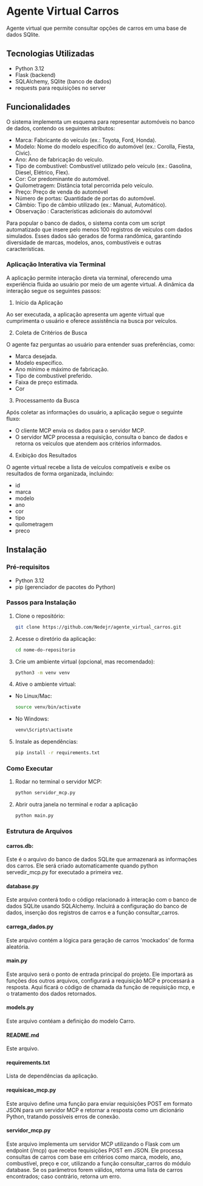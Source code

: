 # Agente Virtual Carros

Agente virtual que permite consultar opções de carros em uma base de dados SQlite.

## Tecnologias Utilizadas

- Python 3.12
- Flask (backend)
- SQLAlchemy, SQlite (banco de dados)
- requests para requisições no server

## Funcionalidades

O sistema implementa um esquema para representar automóveis no banco de dados, contendo os seguintes atributos:

- Marca: Fabricante do veículo (ex.: Toyota, Ford, Honda).
- Modelo: Nome do modelo específico do automóvel (ex.: Corolla, Fiesta, Civic).
- Ano: Ano de fabricação do veículo.
- Tipo de combustível: Combustível utilizado pelo veículo (ex.: Gasolina, Diesel, Elétrico, Flex).
- Cor: Cor predominante do automóvel.
- Quilometragem: Distância total percorrida pelo veículo.
- Preço: Preço de venda do automóvel
- Número de portas: Quantidade de portas do automóvel.
- Câmbio: Tipo de câmbio utilizado (ex.: Manual, Automático).
- Observação : Características adicionais do automóvwl

Para popular o banco de dados, o sistema conta com um script automatizado que insere pelo menos 100 registros de veículos com dados simulados. Esses dados são gerados de forma randômica, garantindo diversidade de marcas, modelos, anos, combustíveis e outras características.

### Aplicação Interativa via Terminal

A aplicação permite interação direta via terminal, oferecendo uma experiência fluida ao usuário por meio de um agente virtual. A dinâmica da interação segue os seguintes passos:

1. Início da Aplicação

Ao ser executada, a aplicação apresenta um agente virtual que cumprimenta o usuário e oferece assistência na busca por veículos.

2. Coleta de Critérios de Busca

O agente faz perguntas ao usuário para entender suas preferências, como:

- Marca desejada.
- Modelo específico.
- Ano mínimo e máximo de fabricação.
- Tipo de combustível preferido.
- Faixa de preço estimada.
- Cor

3. Processamento da Busca

Após coletar as informações do usuário, a aplicação segue o seguinte fluxo:

- O cliente MCP envia os dados para o servidor MCP.
- O servidor MCP processa a requisição, consulta o banco de dados e retorna os veículos que atendem aos critérios informados.


4. Exibição dos Resultados

O agente virtual recebe a lista de veículos compatíveis e exibe os resultados de forma organizada, incluindo:

- id
- marca 
- modelo
- ano 
- cor
- tipo
- quilometragem
- preco


## Instalação

### Pré-requisitos

- Python 3.12
- pip (gerenciador de pacotes do Python)

### Passos para Instalação

1. Clone o repositório:
   ```bash
   git clone https://github.com/Nedejr/agente_virtual_carros.git


2. Acesse o diretório da aplicação:
    ```bash
    cd nome-do-repositorio

3. Crie um ambiente virtual (opcional, mas recomendado):
    ```bash
    python3 -m venv venv

4. Ative o ambiente virtual:

- No Linux/Mac:
    ```bash
    source venv/bin/activate

- No Windows:
    ```bash
    venv\Scripts\activate

5. Instale as dependências:
    ```bash
    pip install -r requirements.txt

### Como Executar

1. Rodar no terminal o servidor MCP:
    ```bash
    python servidor_mcp.py

2. Abrir outra janela no terminal e rodar a aplicação
    ```bash
    python main.py

### Estrutura de Arquivos

#### carros.db:
Este é o arquivo do banco de dados SQLite que armazenará as informações dos carros.
Ele será criado automaticamente quando python servedir_mcp.py for executado a primeira vez.

#### database.py
Este arquivo conterá todo o código relacionado à interação com o banco de dados SQLite usando SQLAlchemy.
Incluirá a configuração do banco de dados, inserção dos registros de carros e a função consultar_carros.

#### carrega_dados.py
Este arquivo contém a lógica para geração de carros 'mockados' de forma aleatória.

#### main.py
Este arquivo será o ponto de entrada principal do projeto.
Ele importará as funções dos outros arquivos, configurará a requisição MCP e processará a resposta.
Aqui ficará o código de chamada da função de requisição mcp, e o tratamento dos dados retornados.

#### models.py
Este arquivo contéam a definição do modelo Carro.

#### README.md 
Este arquivo.

#### requirements.txt
Lista de dependências da aplicação.

#### requisicao_mcp.py
Este arquivo define uma função para enviar requisições POST em formato JSON para um servidor MCP e retornar a resposta como um dicionário Python, tratando possíveis erros de conexão.

#### servidor_mcp.py
Este arquivo implementa um servidor MCP utilizando o Flask com um endpoint (/mcp) que recebe requisições POST em JSON. Ele processa consultas de carros com base em critérios como marca, modelo, ano, combustível, preço e cor, utilizando a função consultar_carros do módulo database. Se os parâmetros forem válidos, retorna uma lista de carros encontrados; caso contrário, retorna um erro.


